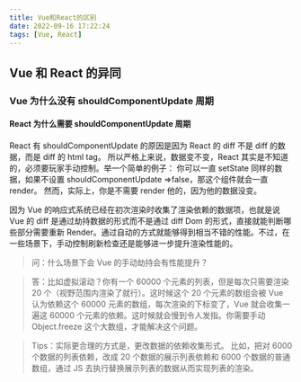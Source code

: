 ```yaml
---
title: Vue和React的区别
date: 2022-09-16 17:22:24
tags: [Vue, React]
---
```


## Vue 和 React 的异同

<!-- more -->

### Vue 为什么没有 shouldComponentUpdate 周期

#### React 为什么需要 shouldComponentUpdate 周期

React 有 shouldComponentUpdate 的原因是因为 React 的 diff 不是 diff 的数据，而是 diff 的 html tag。
所以严格上来说，数据变不变，React 其实是不知道的，必须要玩家手动控制。举一个简单的例子：
你可以一直 setState 同样的数据，如果不设置 shouldComponentUpdate =>false，那这个组件就会一直 render。
然而，实际上，你是不需要 render 他的，因为他的数据没变。

因为 Vue 的响应式系统已经在初次渲染时收集了渲染依赖的数据项，也就是说 Vue 的 diff 是通过劫持数据的形式而不是通过 diff Dom 的形式，直接就能判断哪些部分需要重新 Render。通过自动的方式就能够得到相当不错的性能。不过，在一些场景下，手动控制刷新检查还是能够进一步提升渲染性能的。

> 问：什么场景下会 Vue 的手动劫持会有性能提升？

> 答：比如虚拟滚动？你有一个 60000 个元素的列表，但是每次只需要渲染 20 个（视野范围内渲染了就行）。这时候这个 20 个元素的数组会被 Vue 认为依赖这个 60000 元素的数组，每次渲染的下标变了，Vue 就会收集一遍这 60000 个元素的依赖。这时候就会慢到令人发指。你需要手动 Object.freeze 这个大数组，才能解决这个问题。

> Tips：实际更合理的方式是，更改数据的依赖收集形式。
> 比如，把对 6000 个数据的列表依赖，改成 20 个数据的展示列表依赖和 6000 个数据的普通数组，通过 JS 去执行替换展示列表的数据从而实现列表的渲染。

